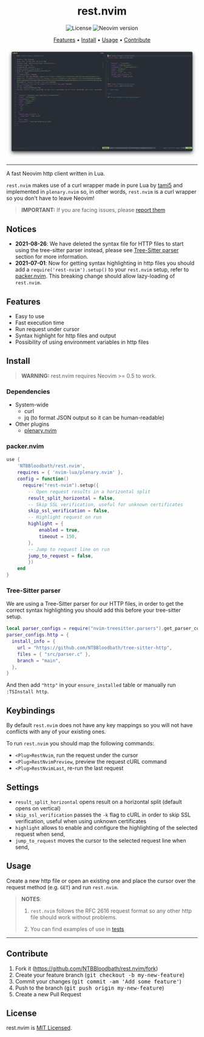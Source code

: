 <div align="center">

# rest.nvim

![License](https://img.shields.io/github/license/NTBBloodbath/doom-nvim?style=flat-square)
![Neovim version](https://img.shields.io/badge/Neovim-0.5-57A143?style=flat-square&logo=neovim)

[Features](#features) • [Install](#install) • [Usage](#usage) • [Contribute](#contribute)

![Demo](./assets/demo.png)

</div>

---

A fast Neovim http client written in Lua.

`rest.nvim` makes use of a curl wrapper made in pure Lua by [tami5] and implemented
in `plenary.nvim` so, in other words, `rest.nvim` is a curl wrapper so you don't
have to leave Neovim!

> **IMPORTANT:** If you are facing issues, please [report them](https://github.com/NTBBloodbath/rest.nvim/issues/new)

## Notices

- **2021-08-26**: We have deleted the syntax file for HTTP files to start using the tree-sitter parser instead,
  please see [Tree-Sitter parser](#tree-sitter-parser) section for more information.
- **2021-07-01**: Now for getting syntax highlighting in http files you should
  add a `require('rest-nvim').setup()` to your `rest.nvim` setup, refer to [packer.nvim](#packernvim).
  This breaking change should allow lazy-loading of `rest.nvim`.

## Features

- Easy to use
- Fast execution time
- Run request under cursor
- Syntax highlight for http files and output
- Possibility of using environment variables in http files

## Install

> **WARNING:** rest.nvim requires Neovim >= 0.5 to work.

### Dependencies

- System-wide
  - curl
  - jq (to format JSON output so it can be human-readable)
- Other plugins
  - [plenary.nvim](https://github.com/nvim-lua/plenary.nvim)

### packer.nvim

```lua
use {
    'NTBBloodbath/rest.nvim',
    requires = { 'nvim-lua/plenary.nvim' },
    config = function()
      require("rest-nvim").setup({
        -- Open request results in a horizontal split
        result_split_horizontal = false,
        -- Skip SSL verification, useful for unknown certificates
        skip_ssl_verification = false,
        -- Highlight request on run
        highlight = {
            enabled = true,
            timeout = 150,
        },
        -- Jump to request line on run
        jump_to_request = false,
        })
    end
}
```

### Tree-Sitter parser

We are using a Tree-Sitter parser for our HTTP files, in order to get the correct syntax highlighting
you should add this before your tree-sitter setup.

```lua
local parser_configs = require("nvim-treesitter.parsers").get_parser_configs()
parser_configs.http = {
  install_info = {
    url = "https://github.com/NTBBloodbath/tree-sitter-http",
    files = { "src/parser.c" },
    branch = "main",
  },
}
```

And then add `"http"` in your `ensure_installed` table or manually run `:TSInstall http`.

## Keybindings

By default `rest.nvim` does not have any key mappings so you will not have
conflicts with any of your existing ones.

To run `rest.nvim` you should map the following commands:
- `<Plug>RestNvim`, run the request under the cursor
- `<Plug>RestNvimPreview`, preview the request cURL command
- `<Plug>RestNvimLast`, re-run the last request

## Settings

- `result_split_horizontal` opens result on a horizontal split (default opens 
    on vertical)
- `skip_ssl_verification` passes the `-k` flag to cURL in order to skip SSL verification,
    useful when using unknown certificates
- `highlight` allows to enable and configure the highlighting of the selected request when send,
- `jump_to_request` moves the cursor to the selected request line when send,

## Usage

Create a new http file or open an existing one and place the cursor over the
request method (e.g. `GET`) and run `rest.nvim`.

> **NOTES**:
>
> 1. `rest.nvim` follows the RFC 2616 request format so any other
>    http file should work without problems.
>
> 2. You can find examples of use in [tests](./tests)

---

## Contribute

1. Fork it (https://github.com/NTBBloodbath/rest.nvim/fork)
2. Create your feature branch (<kbd>git checkout -b my-new-feature</kbd>)
3. Commit your changes (<kbd>git commit -am 'Add some feature'</kbd>)
4. Push to the branch (<kbd>git push origin my-new-feature</kbd>)
5. Create a new Pull Request

## License

rest.nvim is [MIT Licensed](./LICENSE).

[tami5]: https://github.com/tami5
